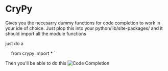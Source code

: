 # CryPy #

Gives you the necesarry dummy functions for code completion to work in your ide of choice. Just plop this into your python/lib/site-packages/ and it should import all the module functions

just do a 

` 
` from crypy import * 
` 


Then you'll be able to do this
![Code Completion](http://i.imgur.com/p7TlOVj.png)
